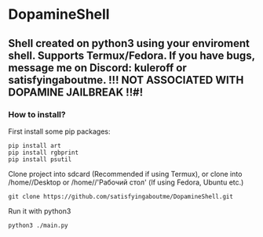 # DopamineShell
## Shell created on python3 using your enviroment shell. Supports Termux/Fedora. If you have bugs, message me on Discord: kuleroff or satisfyingaboutme. !!! NOT ASSOCIATED WITH DOPAMINE JAILBREAK !!#!

### How to install?
First install some pip packages:
```
pip install art
pip install rgbprint
pip install psutil
```

Clone project into sdcard (Recommended if using Termux), or clone into /home/<usr>/Desktop or /home/<usr>/'Рабочий стол' (If using Fedora, Ubuntu etc.)
```
git clone https://github.com/satisfyingaboutme/DopamineShell.git
```

Run it with python3
```
python3 ./main.py
```
